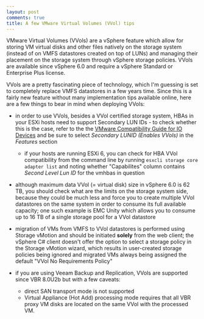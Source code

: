 ```yaml
---
layout: post
comments: true
title: A few VMware Virtual Volumes (VVol) tips
---
```


VMware Virtual Volumes (VVols) are a vSphere feature which allow for storing VM virtual disks and other files natively on the storage system (instead of on VMFS datastores created on top of LUNs) and managing their placement on the storage system through vSphere storage policies. VVols are available since vSphere 6.0 and require a vSphere Standard or Enterprise Plus license.

VVols are a pretty fascinating piece of technology, which I'm guessing is set to completely replace VMFS datastores in a few years time. Since this is a fairly new feature without many implementation tips available online, here are a few things to bear in mind when deploying VVols:

* in order to use VVols, besides a VVol certified storage system, HBAs in your ESXi hosts need to support Secondary LUN IDs - to check whether this is the case, refer to the the [VMware Compatibility Guide for IO Devices](http://www.vmware.com/resources/compatibility/search.php?deviceCategory=io) and be sure to select *Secondary LUNID (Enables VVols)* in the *Features* section
  * if your hosts are running ESXi 6, you can check for HBA VVol compatibility from the command line by running `esxcli storage core adapter list` and noting whether "Capabilites" column contains *Second Level Lun ID* for the vmhbas in question

* although maximum data VVol (= virtual disk) size in vSphere 6.0 is 62 TB, you should check what are the limits on the storage system side, because they could be much less and force you to create multiple VVol datastores on the same system in order to consume its full available capacity; one such example is EMC Unity which allows you to consume up to 16 TB of a single storage pool for a VVol datastore

* migration of VMs from VMFS to VVol datastores is performed using Storage vMotion and should be initiated **solely** from the web client; the vSphere C# client doesn't offer the option to select a storage policy in the Storage vMotion wizard, which results in user-created storage policies being ignored and migrated VMs always being assigned the default "VVol No Requirements Policy"

* if you are using Veeam Backup and Replication, VVols are supported since VBR 8.0U2b but with a few caveats:
  * direct SAN transport mode is not supported
  * Virtual Appliance (Hot Add) processing mode requires that all VBR proxy VM disks are located on the same VVol with the processed VM.
